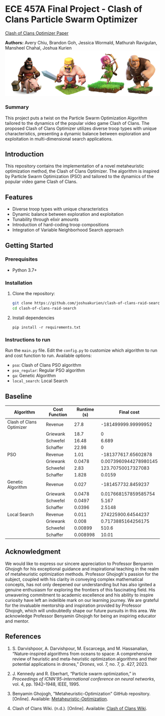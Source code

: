 # ECE 457A Final Project - Clash of Clans Particle Swarm Optimizer
[Clash of Clans Optimizer Paper](https://github.com/joshuakurien/clash-of-clans-raid-search/files/13520445/ECE457A_ClashofClans_Algorithm.pdf)

**Authors:** Avery Chiu, Brandon Goh, Jessica Wormald, Mathurah Ravigulan, Mansheel Chahal, Joshua Kurien
![Alt text](image.png)

### Summary 
This project puts a twist on the Particle Swarm Optimization Algorithm tailored to the dynamics of the popular video game Clash of Clans. The proposed Clash of Clans Optimizer utilizes diverse troop types with unique characteristics, presenting a dynamic balance between exploration and exploitation in multi-dimensional search applications. 

## Introduction

This repository contains the implementation of a novel metaheuristic optimization method, the Clash of Clans Optimizer. The algorithm is inspired by Particle Swarm Optimization (PSO) and tailored to the dynamics of the popular video game Clash of Clans.

## Features

- Diverse troop types with unique characteristics
- Dynamic balance between exploration and exploitation
- Tunability through elixir amounts
- Introduction of hard-coding troop compositions
- Integration of Variable Neighborhood Search approach

## Getting Started

### Prerequisites

- Python 3.7+

### Installation

1. Clone the repository:

   ```bash
   git clone https://github.com/joshuakurien/clash-of-clans-raid-search
   cd clash-of-clans-raid-search
   ```

2. Install dependencies
    ```
    pip install -r requirements.txt
    ```
    
### Instructions to run
Run the `main.py` file. Edit the `config.py` to customize which algorithm to run and cost function to run. Available options: 
- `pso`: Clash of Clans PSO algorithm 
- `pso_regular`: Regular PSO algorithm
- `ga`: Genetic Algorithm
- `local_search`: Local Search


## Baseline

| Algorithm               | Cost Function | Runtime (s) | Final cost               |
|-------------------------|---------------|-------------|--------------------------|
| Clash of Clans Optimizer | Revenue       | 27.8        | -181499999.99999952     |
|                         | Griewank      | 18.7        | 0                        |
|                         | Schwefel      | 16.48       | 6.689                    |
|                         | Schaffer      | 22.98       | 0                        |
| PSO                     | Revenue       | 1.01        | -181377617.65602878     |
|                         | Griewank      | 0.0478      | 0.0073960944278980145   |
|                         | Schwefel      | 2.83        | 123.70750017327083      |
|                         | Schaffer      | 1.828       | 0.0159                   |
| Genetic Algorithm       | Revenue       | 0.027       | -181457732.8459237      |
|                         | Griewank      | 0.0478      | 0.017668157859585754    |
|                         | Schwefel      | 0.0497      | 5.167                    |
|                         | Schaffer      | 0.0396      | 2.5148                   |
| Local Search             | Revenue       | 0.011       | 274225900.64544237      |
|                         | Griewank      | 0.008       | 0.7173885164256175      |
|                         | Schwefel      | 0.00899     | 510.6                    |
|                         | Schaffer      | 0.008998    | 10.01                    |

## Acknowledgment

We would like to express our sincere appreciation to Professor Benyamin Ghojogh for his exceptional guidance and inspirational teaching in the realm of metaheuristic optimization methods. Professor Ghojogh's passion for the subject, coupled with his clarity in conveying complex mathematical concepts, has not only deepened our understanding but has also ignited a genuine enthusiasm for exploring the frontiers of this fascinating field. His unwavering commitment to academic excellence and his ability to inspire curiosity have left an indelible mark on our learning journey. We are grateful for the invaluable mentorship and inspiration provided by Professor Ghojogh, which will undoubtedly shape our future pursuits in this area. We acknowledge Professor Benyamin Ghojogh for being an inspiring educator and mentor.

## References

1. S. Darvishpoor, A. Darvishpour, M. Escarcega, and M. Hassanalian, “Nature-inspired algorithms from oceans to space: A comprehensive review of heuristic and meta-heuristic optimization algorithms and their potential applications in drones,” *Drones*, vol. 7, no. 7, p. 427, 2023.

2. J. Kennedy and R. Eberhart, “Particle swarm optimization,” in *Proceedings of ICNN’95-international conference on neural networks*, vol. 4, pp. 1942–1948, IEEE, 1995.

3. Benyamin Ghojogh, "Metaheuristic-Optimization" GitHub repository. [Online]. Available: [Metaheuristic-Optimization](https://github.com/bghojogh/Metaheuristic-Optimization).

4. Clash of Clans Wiki. (n.d.). [Online]. Available: [Clash of Clans Wiki](https://clashofclans.fandom.com/wiki).



